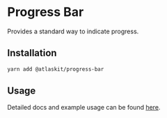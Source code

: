# Progress Bar

Provides a standard way to indicate progress.

## Installation

```sh
yarn add @atlaskit/progress-bar
```

## Usage

Detailed docs and example usage can be found
[here](https://atlaskit.atlassian.com/packages/server/progress-bar).
